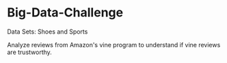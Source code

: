 # Big-Data-Challenge
Data Sets: Shoes and Sports

Analyze reviews from Amazon's vine program to understand if vine reviews are trustworthy.
